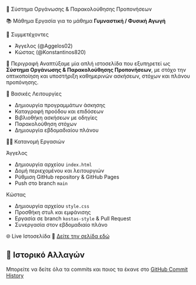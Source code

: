 💪 Σύστημα Οργάνωσης & Παρακολούθησης Προπονήσεων

📚 Μάθημα
Εργασία για το μάθημα **Γυμναστική / Φυσική Αγωγή**

👥 Συμμετέχοντες
- Άγγελος (@Aggelos02)
- Κώστας (@Konstantinos820)

🧩 Περιγραφή
Αναπτύξαμε μία απλή ιστοσελίδα που εξυπηρετεί ως **Σύστημα Οργάνωσης & Παρακολούθησης Προπονήσεων**, με στόχο την οπτικοποίηση και υποστήριξη καθημερινών ασκήσεων, στόχων και πλάνου προπόνησης.

 🔧 Βασικές Λειτουργίες
- Δημιουργία προγραμμάτων άσκησης
- Καταγραφή προόδου και επιδόσεων
- Βιβλιοθήκη ασκήσεων με οδηγίες
- Παρακολούθηση στόχων
- Δημιουργία εβδομαδιαίου πλάνου

👨‍🔧 Κατανομή Εργασιών

 Άγγελος
- Δημιουργία αρχείου `index.html`
- Δομή περιεχομένου και λειτουργιών
- Ρύθμιση GitHub repository & GitHub Pages
- Push στο branch `main`

Κώστας
- Δημιουργία αρχείου `style.css`
- Προσθήκη στυλ και εμφάνισης
- Εργασία σε branch `kostas-style` & Pull Request
- Συνεργασία στον εβδομαδιαίο πλάνο

🌐 Live Ιστοσελίδα
🔗 [Δείτε την σελίδα εδώ](https://Aggelos02.github.io/erg_gymnastikh)

## 📝 Ιστορικό Αλλαγών
Μπορείτε να δείτε όλα τα commits και ποιος τα έκανε στο [GitHub Commit History](https://github.com/Aggelos02/erg_gymnastikh/commits/main)
